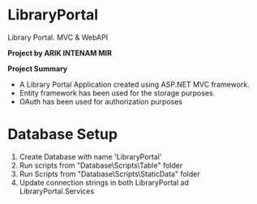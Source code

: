 # LibraryPortal
 Library Portal. MVC & WebAPI

**Project by ARIK INTENAM MIR**

**Project Summary**
- A Library Portal Application created using ASP.NET MVC framework. 
- Entity framework has been used for the storage purposes.
- OAuth has been used for authorization purposes


# Database Setup
1. Create Database with name 'LibraryPortal'
2. Run scripts from "Database\Scripts\Table" folder
3. Run Scripts from "Database\Scripts\StaticData" folder
4. Update connection strings in both LibraryPortal ad LibraryPortal.Services
 
